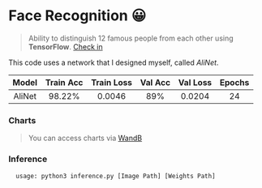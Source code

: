 # Face Recognition 😀
> Ability to distinguish 12 famous people from each other using **TensorFlow**. [Check in](https://drive.google.com/drive/folders/1WGSotRtFPYGuxPEGkWWRsBPlVXFSvl7p?usp=sharing)

This code uses a network that I designed myself, called _AliNet_.

| Model  | Train Acc | Train Loss | Val Acc | Val Loss | Epochs |
|  :-:   |   :-:     |     :-:    |   :-:   |   :-:    |  :-:   |
| AliNet |  98.22%   |   0.0046   |   89%   |  0.0204  |   24   |

### Charts
> You can access charts via [WandB](https://wandb.ai/aliyaghoubian/Face%20Recognition?workspace=user-aliyaghoubian)

### Inference
````shell
  usage: python3 inference.py [Image Path] [Weights Path]
````
